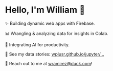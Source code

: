 # Hello, I'm William 👋

✨ Building dynamic web apps with Firebase.

📊 Wrangling & analyzing data for insights in Colab.

🤖 Integrating AI for productivity.

📝 See my data stories: [wplusr.github.io/jupyter/...](https://github.com/wplusr/wplusr.github.io/tree/main/jupyter)

📧 Reach out to me at [wramirez@duck.com](mailto:wramirez@duck.com)!



